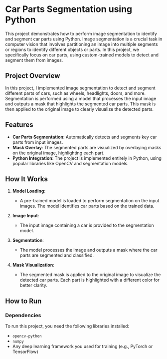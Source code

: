 # Car Parts Segmentation using Python

This project demonstrates how to perform image segmentation to identify and segment car parts using Python. Image segmentation is a crucial task in computer vision that involves partitioning an image into multiple segments or regions to identify different objects or parts. In this project, we specifically focus on car parts, using custom-trained models to detect and segment them from images.

## Project Overview

In this project, I implemented image segmentation to detect and segment different parts of cars, such as wheels, headlights, doors, and more. Segmentation is performed using a model that processes the input image and outputs a mask that highlights the segmented car parts. This mask is then applied to the original image to clearly visualize the detected parts.

## Features

- **Car Parts Segmentation**: Automatically detects and segments key car parts from input images.
- **Mask Overlay**: The segmented parts are visualized by overlaying masks on the original image, highlighting each part.
- **Python Integration**: The project is implemented entirely in Python, using popular libraries like OpenCV and segmentation models.

## How It Works

1. **Model Loading**:
   - A pre-trained model is loaded to perform segmentation on the input images. The model identifies car parts based on the trained data.

2. **Image Input**:
   - The input image containing a car is provided to the segmentation model.

3. **Segmentation**:
   - The model processes the image and outputs a mask where the car parts are segmented and classified.
   
4. **Mask Visualization**:
   - The segmented mask is applied to the original image to visualize the detected car parts. Each part is highlighted with a different color for better clarity.

## How to Run

### Dependencies

To run this project, you need the following libraries installed:
- `opencv-python`
- `numpy`
- Any deep learning framework you used for training (e.g., PyTorch or TensorFlow)
